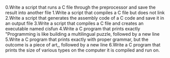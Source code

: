 0.Write a script that runs a C file through the preprocessor and save the result into another file
1.Write a script that compiles a C file but does not link
2.Write a script that generates the assembly code of a C code and save it in an output file
3.Write a script that compiles a C file and creates an executable named cisfun
4.Write a C program that prints exactly "Programming is like building a multilingual puzzle, followed by a new line
5.Write a C program that prints exactly with proper grammar, but the outcome is a piece of art,, followed by a new line
6.Write a C program that prints the size of various types on the computer it is compiled and run on.
